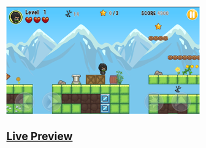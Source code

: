 ![Screenshot](https://github.com/Kallpolo/Game-archerhero/blob/main/demo.jpg)

# [Live Preview](https://kallpolo.github.io/Game-archerhero/)
